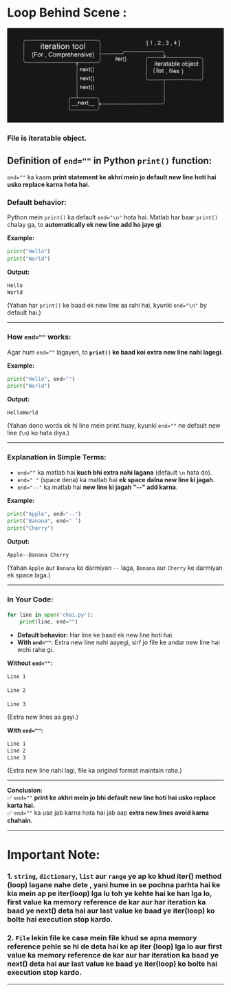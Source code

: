 # Loop Behind Scene :
![alt text](<Screenshot (1).png>)


### File is iteratable object.

## **Definition of `end=""` in Python `print()` function:**  
`end=""` ka kaam **print statement ke akhri mein jo default new line hoti hai usko replace karna hota hai.**  

### **Default behavior:**  
Python mein `print()` ka default `end="\n"` hota hai. Matlab har baar `print()` chalay ga, to **automatically ek new line add ho jaye gi**.  

**Example:**  
```python
print("Hello")
print("World")
```
**Output:**  
```
Hello
World
```
(Yahan har `print()` ke baad ek new line aa rahi hai, kyunki `end="\n"` by default hai.)

---

### **How `end=""` works:**  
Agar hum `end=""` lagayen, to **`print()` ke baad koi extra new line nahi lagegi**.  

**Example:**  
```python
print("Hello", end="")
print("World")
```
**Output:**  
```
HelloWorld
```
(Yahan dono words ek hi line mein print huay, kyunki `end=""` ne default new line (`\n`) ko hata diya.)

---

### **Explanation in Simple Terms:**  
- `end=""` ka matlab hai **kuch bhi extra nahi lagana** (default `\n` hata do).  
- `end=" "` (space dena) ka matlab hai **ek space dalna new line ki jagah**.  
- `end="--"` ka matlab hai **new line ki jagah "--" add karna**.  

**Example:**  
```python
print("Apple", end="--")
print("Banana", end=" ")
print("Cherry")
```
**Output:**  
```
Apple--Banana Cherry
```
(Yahan `Apple` aur `Banana` ke darmiyan `--` laga, `Banana` aur `Cherry` ke darmiyan ek space laga.)

---

### **In Your Code:**  
```python
for line in open('chai.py'):
    print(line, end="")
```
- **Default behavior:** Har line ke baad ek new line hoti hai.
- **With `end=""`**: Extra new line nahi aayegi, sirf jo file ke andar new line hai wohi rahe gi.  

**Without `end=""`:**  
```
Line 1

Line 2

Line 3
```
(Extra new lines aa gayi.)

**With `end=""`:**  
```
Line 1
Line 2
Line 3
```
(Extra new line nahi lagi, file ka original format maintain raha.)

---

**Conclusion:**  
✅ `end=""` **print ke akhri mein jo bhi default new line hoti hai usko replace karta hai.**  
✅ `end=""` ka use jab karna hota hai jab aap **extra new lines avoid karna chahain.**


-----------------------------
# **Important Note:**
### 1. `string`, `dictionary`, `list` aur  `range`  ye ap ko khud iter() method (loop) lagane nahe dete , yani hume in se pochna parhta hai ke kia mein ap pe **iter(loop)** lga lu toh ye kehte hai ke han lga lo, first value ka memory reference de kar aur har iteration ka baad ye __next__() deta hai aur last value ke baad ye **iter(loop)** ko bolte hai execution stop kardo.

### 2. `File` lekin file ke case mein file khud se apna memory reference pehle se hi de deta hai ke ap **iter (loop)** lga lo aur first value ka memory reference de kar aur har iteration ka baad ye __next__() deta hai aur last value ke baad ye **iter(loop)** ko bolte hai execution stop kardo.

--------------------

